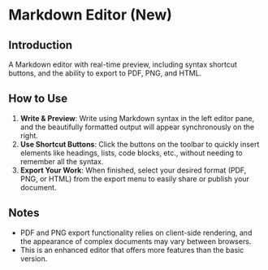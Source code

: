 # Markdown Editor (New)

## Introduction

A Markdown editor with real-time preview, including syntax shortcut buttons, and the ability to export to PDF, PNG, and HTML.

## How to Use

1.  **Write & Preview**: Write using Markdown syntax in the left editor pane, and the beautifully formatted output will appear synchronously on the right.
2.  **Use Shortcut Buttons**: Click the buttons on the toolbar to quickly insert elements like headings, lists, code blocks, etc., without needing to remember all the syntax.
3.  **Export Your Work**: When finished, select your desired format (PDF, PNG, or HTML) from the export menu to easily share or publish your document.

## Notes

- PDF and PNG export functionality relies on client-side rendering, and the appearance of complex documents may vary between browsers.
- This is an enhanced editor that offers more features than the basic version.
